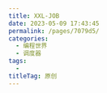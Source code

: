 ```yaml
---
title: XXL-JOB
date: 2023-05-09 17:43:45
permalink: /pages/7079d5/
categories:
  - 编程世界
  - 调度器
tags:
  - 
titleTag: 原创
---
```


